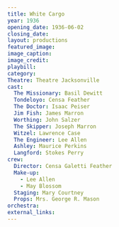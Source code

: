 ```yaml
---
title: White Cargo
year: 1936
opening_date: 1936-06-02
closing_date:
layout: productions
featured_image: 
image_caption:
image_credit:
playbill: 
category: 
Theatre: Theatre Jacksonville
cast:
  The Missionary: Basil Dewitt
  Tondeloyo: Censa Feather
  The Doctor: Isaac Peiser
  Jim Fish: James Marron
  Worthing: John Salzer
  The Skipper: Joseph Marron
  Witzel: Lawrence Case
  The Engineer: Lee Allen
  Ashley: Maurice Perkins
  Langford: Stokes Perry
crew:
  Director: Censa Galetti Feather
  Make-up:
    - Lee Allen
    - May Blossom
  Staging: Mary Courtney
  Props: Mrs. George R. Mason
orchestra:
external_links:
---
```


